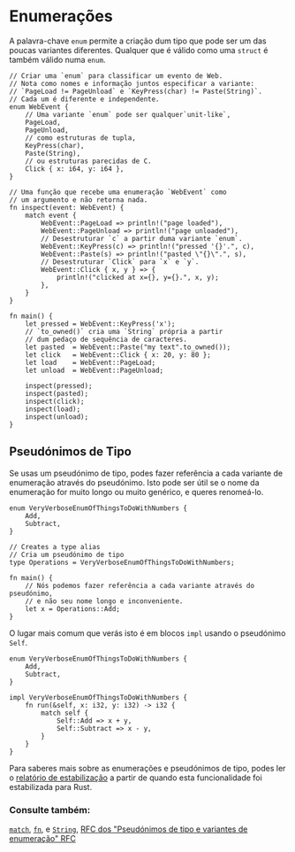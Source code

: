 # Enumerações

A palavra-chave `enum` permite a criação dum tipo que pode ser um das poucas variantes diferentes. Qualquer que é válido como uma `struct` é também válido numa `enum`.

```rust,editable
// Criar uma `enum` para classificar um evento de Web.
// Nota como nomes e informação juntos especificar a variante:
// `PageLoad != PageUnload` e `KeyPress(char) != Paste(String)`.
// Cada um é diferente e independente.
enum WebEvent {
    // Uma variante `enum` pode ser qualquer`unit-like`,
    PageLoad,
    PageUnload,
    // como estruturas de tupla,
    KeyPress(char),
    Paste(String),
    // ou estruturas parecidas de C.
    Click { x: i64, y: i64 },
}

// Uma função que recebe uma enumeração `WebEvent` como
// um argumento e não retorna nada.
fn inspect(event: WebEvent) {
    match event {
        WebEvent::PageLoad => println!("page loaded"),
        WebEvent::PageUnload => println!("page unloaded"),
        // Desestruturar `c` a partir duma variante `enum`.
        WebEvent::KeyPress(c) => println!("pressed '{}'.", c),
        WebEvent::Paste(s) => println!("pasted \"{}\".", s),
        // Desestruturar `Click` para `x` e `y`.
        WebEvent::Click { x, y } => {
            println!("clicked at x={}, y={}.", x, y);
        },
    }
}

fn main() {
    let pressed = WebEvent::KeyPress('x');
    // `to_owned()` cria uma `String` própria a partir
    // dum pedaço de sequência de caracteres.
    let pasted  = WebEvent::Paste("my text".to_owned());
    let click   = WebEvent::Click { x: 20, y: 80 };
    let load    = WebEvent::PageLoad;
    let unload  = WebEvent::PageUnload;

    inspect(pressed);
    inspect(pasted);
    inspect(click);
    inspect(load);
    inspect(unload);
}

```

## Pseudónimos de Tipo

Se usas um pseudónimo de tipo, podes fazer referência a cada variante de enumeração através do pseudónimo. Isto pode ser útil se o nome da enumeração for muito longo ou muito genérico, e queres renomeá-lo.

```rust,editable
enum VeryVerboseEnumOfThingsToDoWithNumbers {
    Add,
    Subtract,
}

// Creates a type alias
// Cria um pseudónimo de tipo
type Operations = VeryVerboseEnumOfThingsToDoWithNumbers;

fn main() {
    // Nós podemos fazer referência a cada variante através do pseudónimo,
    // e não seu nome longo e inconveniente.
    let x = Operations::Add;
}
```

O lugar mais comum que verás isto é em blocos `impl` usando o pseudónimo `Self`.

```rust,editable
enum VeryVerboseEnumOfThingsToDoWithNumbers {
    Add,
    Subtract,
}

impl VeryVerboseEnumOfThingsToDoWithNumbers {
    fn run(&self, x: i32, y: i32) -> i32 {
        match self {
            Self::Add => x + y,
            Self::Subtract => x - y,
        }
    }
}
```

Para saberes mais sobre as enumerações e pseudónimos de tipo, podes ler o [relatório de estabilização][aliasreport] a partir de quando esta funcionalidade foi estabilizada para Rust.

### Consulte também:

[`match`][match], [`fn`][fn], e [`String`][str], [RFC dos "Pseudónimos de tipo e variantes de enumeração" RFC][type_alias_rfc]

[c_struct]: https://en.wikipedia.org/wiki/Struct_(C_programming_language)
[match]: ../flow_control/match.md
[fn]: ../fn.md
[str]: ../std/str.md
[aliasreport]: https://github.com/rust-lang/rust/pull/61682/#issuecomment-502472847
[type_alias_rfc]: https://rust-lang.github.io/rfcs/2338-type-alias-enum-variants.html
